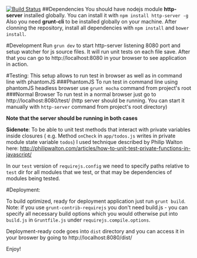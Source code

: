[![Build Status](https://travis-ci.org/dKab/todo.svg?branch=master)](https://travis-ci.org/dKab/todo)
##Dependencies
You should have nodejs module **http-server** installed globally. You can install it with `npm install http-server -g`
Also you need **grunt-cli** to be installed globally on your machine.
After clonning the repository, install all dependencies with `npm install` and `bower install`.

#Development
Run `grun dev` to start http-server listening 8080 port and setup watcher for js source files.
It will run unit tests on each file save.
After that you can go to http://localhost:8080 in your browser to see application in action.

#Testing:
This setup allows to run test in browser as well as in command line with phantomJS
###PhantomJS
To run test in command line using phantomJS headless browser use `grunt mocha` command from project's root
###Normal Browser
To run test in a normal browser just go to http://localhost:8080/test/ (http server should be running.
You can start it manually with `http-server` command from project's root directory)

**Note that the server should be running in both cases**

**Sidenote**: To be able to unit test methods that interact with private variables inside closures (
e.g. Method `onCheck` in `app/todos.js` writes in private module state variable `todos`) I used technique described by
Philip Walton here: http://philipwalton.com/articles/how-to-unit-test-private-functions-in-javascript/ 

In  our `test` version of `requirejs.config` we need to specify paths relative to `test` dir for all modules that we test, or that may be
dependencies of modules being tested.


#Deployment:

To build optimized, ready for deployment application just run `grunt build`.
Note: if you use `grunt-contrib-requirejs` you don't need build.js - you can specify all necessary build options which you would otherwise put into `build.js` in `Gruntfile.js` under `requirejs.compile.options`.

Deployment-ready code goes into `dist` directory and you can access it in your broswer by going to http://localhost:8080/dist/

Enjoy!
